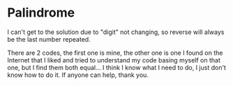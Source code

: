 # Palindrome
I can't get to the solution due to "digit" not changing, so reverse will always be the last number repeated.

There are 2 codes, the first one is mine, the other one is one I found on the Internet that I liked and tried to understand my code basing myself on that one, but I find them both equal...
I think I know what I need to do, I just don't know how to do it.
If anyone can help, thank you.
